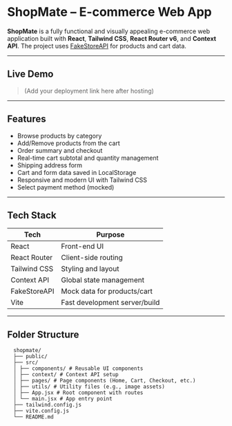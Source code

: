 # ShopMate – E-commerce Web App

**ShopMate** is a fully functional and visually appealing e-commerce web application built with **React**, **Tailwind CSS**, **React Router v6**, and **Context API**. The project uses <a href="https://fakestoreapi.com/" target="_blank">FakeStoreAPI</a> for products and cart data.

---

## Live Demo

> (Add your deployment link here after hosting)

---

## Features

- Browse products by category
- Add/Remove products from the cart
- Order summary and checkout
- Real-time cart subtotal and quantity management
- Shipping address form
- Cart and form data saved in LocalStorage
- Responsive and modern UI with Tailwind CSS
- Select payment method (mocked)

---

## Tech Stack

| Tech         | Purpose                       |
|--------------|-------------------------------|
| React        | Front-end UI                  |
| React Router | Client-side routing           |
| Tailwind CSS | Styling and layout            |
| Context API  | Global state management       |
| FakeStoreAPI | Mock data for products/cart   |
| Vite         | Fast development server/build |

---

## Folder Structure

      shopmate/
      ├── public/
      ├── src/
      │ ├── components/ # Reusable UI components
      │ ├── context/ # Context API setup
      │ ├── pages/ # Page components (Home, Cart, Checkout, etc.)
      │ ├── utils/ # Utility files (e.g., image assets)
      │ ├── App.jsx # Root component with routes
      │ └── main.jsx # App entry point
      ├── tailwind.config.js
      ├── vite.config.js
      └── README.md
